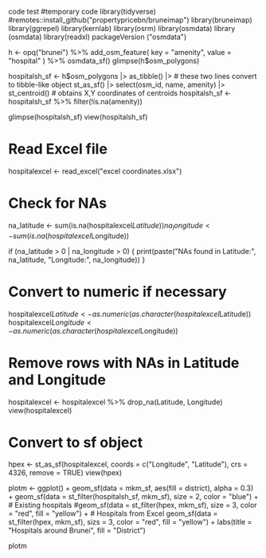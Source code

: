  code test 
 #temporary code
library(tidyverse)
#remotes::install_github("propertypricebn/bruneimap")
library(bruneimap)
library(ggrepel)
library(kernlab)
library(osrm)
library(osmdata)
library (osmdata)
library(readxl)
packageVersion ("osmdata")

h <- 
  opq("brunei") %>%
  add_osm_feature(
    key = "amenity",
    value = "hospital"
  ) %>%
  osmdata_sf()
glimpse(h$osm_polygons)

hospitalsh_sf <-
  h$osm_polygons |>
  as_tibble() |>  # these two lines convert to tibble-like object
  st_as_sf() |> 
  select(osm_id, name, amenity) |>
  st_centroid()  # obtains X,Y coordinates of centroids
hospitalsh_sf <- hospitalsh_sf %>%
  filter(!is.na(amenity))

glimpse(hospitalsh_sf)
view(hospitalsh_sf)

# Read Excel file
hospitalexcel <- read_excel("excel coordinates.xlsx")

# Check for NAs
na_latitude <- sum(is.na(hospitalexcel$Latitude))
na_longitude <- sum(is.na(hospitalexcel$Longitude))

if (na_latitude > 0 | na_longitude > 0) {
  print(paste("NAs found in Latitude:", na_latitude, "Longitude:", na_longitude))
}

# Convert to numeric if necessary
hospitalexcel$Latitude <- as.numeric(as.character(hospitalexcel$Latitude))
hospitalexcel$Longitude <- as.numeric(as.character(hospitalexcel$Longitude))

# Remove rows with NAs in Latitude and Longitude
hospitalexcel <- hospitalexcel %>% drop_na(Latitude, Longitude)
view(hospitalexcel)
# Convert to sf object
hpex <- st_as_sf(hospitalexcel, coords = c("Longitude", "Latitude"), crs = 4326, remove = TRUE) 
view(hpex)



plotm <- ggplot() +
  geom_sf(data = mkm_sf, aes(fill = district), alpha = 0.3) +
  geom_sf(data = st_filter(hospitalsh_sf, mkm_sf), size = 2, color = "blue") +  # Existing hospitals
  #geom_sf(data = st_filter(hpex, mkm_sf), size = 3, color = "red", fill = "yellow") +  # Hospitals from Excel
  geom_sf(data = st_filter(hpex, mkm_sf), sizs = 3, color = "red", fill = "yellow") +
  labs(title = "Hospitals around Brunei",
       fill = "District")

plotm
